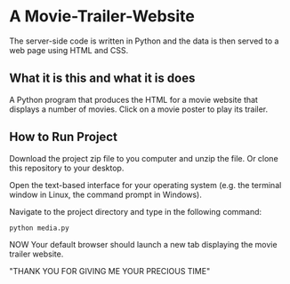 # A Movie-Trailer-Website

The server-side code is written in Python and the data is then served to a web page using
HTML and CSS.

## What it is this and what it is does

A Python program that produces the HTML for a movie website that displays
a number of movies. Click on a movie poster to play its trailer.

## How to Run Project

Download the project zip file to you computer and unzip the file. Or clone this
repository to your desktop.

Open the text-based interface for your operating system (e.g. the terminal
window in Linux, the command prompt in Windows).

Navigate to the project directory and type in the following command:

```bash
python media.py
```

NOW Your default browser should launch a new tab displaying the movie trailer website.

"THANK YOU FOR GIVING ME YOUR PRECIOUS TIME"
